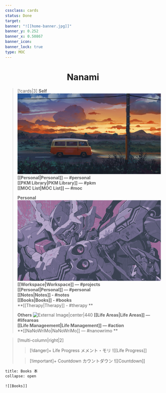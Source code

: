 ```yaml
---
cssclass: cards
status: Done 
target: 
banner: "![[home-banner.jpg]]"
banner_y: 0.252
banner_x: 0.50867
banner_icon: 
banner_lock: true
type: MOC
---
```


# <center>Nanami</center> 
 

> [!cards|3]
>  **Self** 
> ![External Image|center|440](https://raw.githubusercontent.com/D3Ext/aesthetic-wallpapers/main/images/van.png)
>  **[[Personal\|Personal]] — #personal**   <br> **[[PKM Library\|PKM Library]] — #pkm**   <br>  **[[MOC List\|MOC List]] — #moc** 
>  
>  **Personal**
> ![External Image|center|440](https://raw.githubusercontent.com/D3Ext/aesthetic-wallpapers/main/images/pink-mecha.png)
>**[[Workspace|Workspace]] — #projects** <br> **[[Personal|Personal]] — #personal** <br> **[[Notes|Notes]] - #notes** <br> **[[Books|Books]] - #books** <br> **[[Therapy|Therapy]] - #therapy **
>
>  **Others**
> ![External Image|center|440](https://raw.githubusercontent.com/D3Ext/aesthetic-wallpapers/main/images/wallhaven-28rjj6.png)
>**[[Life Areas\|Life Areas]] — #lifeareas**  <br> **[[Life Manageement|Life Management]] — #action**  
>**[[NaNoWriMo|NaNoWriMo]] — #nanowrimo **
>

>[!multi-column|right|2]
>
>> [!danger]+ Life Progress メメント・モリ
>> ![[Life Progress]]
>
>> [!important]+ Countdown カウントダウン
>> ![[Countdown]]
>

```ad-info
title: Books 本
collapse: open

![[Books]]
```


